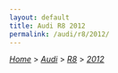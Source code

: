 ```yaml
---
layout: default
title: Audi R8 2012
permalink: /audi/r8/2012/
---
```

[*Home*](/) > [*Audi*](/audi/) > [*R8*](/audi/r8/) > [*2012*](/audi/r8/2012/)

